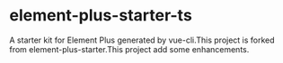 # element-plus-starter-ts
A starter kit for Element Plus generated by vue-cli.This project is forked from element-plus-starter.This project add some enhancements.
